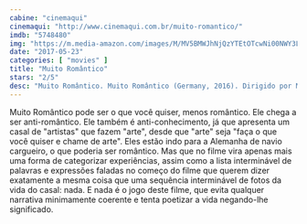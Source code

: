 ```yaml
---
cabine: "cinemaqui"
cinemaqui: "http://www.cinemaqui.com.br/muito-romantico/"
imdb: "5748480"
img: "https://m.media-amazon.com/images/M/MV5BMWJhNjQzYTEtOTcwNi00NWY3LTg2ZTQtODczYmRiNjkyOTJhXkEyXkFqcGdeQXVyNjcyOTkzMTM@._V1_SY150_CR2,0,101,150_.jpg"
date: "2017-05-23"
categories: [ "movies" ]
title: "Muito Romântico"
stars: "2/5"
desc: "Muito Romântico. Muito Romântico (Germany, 2016). Dirigido por Melissa Dullius, Gustavo Jahn. Escrito por Melissa Dullius, Gustavo Jahn. Com Gustavo Jahn, Melissa Dullius, Gustavo Beck, Kana Chiaki, Aqico Coco, Friederike Frerichs, Erik Haegert, Imogen Heath, Marcellvs L.."
---
```

Muito Romântico pode ser o que você quiser, menos romântico. Ele chega a ser anti-romântico. Ele também é anti-conhecimento, já que apresenta um casal de "artistas" que fazem "arte", desde que "arte" seja "faça o que você quiser e chame de arte". Eles estão indo para a Alemanha de navio cargueiro, o que poderia ser romântico. Mas que no filme vira apenas mais uma forma de categorizar experiências, assim como a lista interminável de palavras e expressões faladas no começo do filme que querem dizer exatamente a mesma coisa que uma sequência interminável de fotos da vida do casal: nada. E nada é o jogo deste filme, que evita qualquer narrativa minimamente coerente e tenta poetizar a vida negando-lhe significado.
